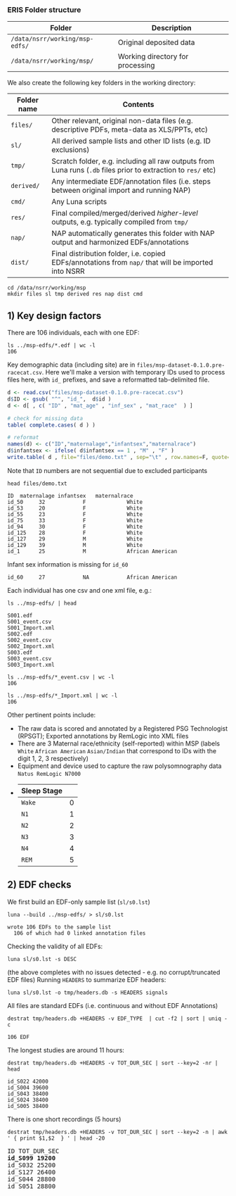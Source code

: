 ### ERIS Folder structure

| Folder | Description |
|----|----|
| `/data/nsrr/working/msp-edfs/` | Original deposited data |
| `/data/nsrr/working/msp/` | Working directory for processing |

We also create the following key folders in the working directory:

| Folder name | Contents |
|----|----|
| `files/` | Other relevant, original non-data files (e.g. descriptive PDFs, meta-data as XLS/PPTs, etc) |
| `sl/` | All derived sample lists and other ID lists (e.g. ID exclusions) | 
| `tmp/` | Scratch folder, e.g. including all raw outputs from Luna runs (`.db` files prior to extraction to `res/` etc) |
| `derived/` | Any intermediate EDF/annotation files (i.e. steps between original import and running NAP) |  
| `cmd/` | Any Luna scripts |
| `res/` | Final compiled/merged/derived _higher-level_ outputs, e.g. typically compiled from `tmp/` |  
| `nap/` | NAP automatically generates this folder with NAP output and harmonized EDFs/annotations
| `dist/` | Final distribution folder, i.e. copied EDFs/annotations from `nap/` that will be imported into NSRR |

```
cd /data/nsrr/working/msp
mkdir files sl tmp derived res nap dist cmd
```

## 1) Key design factors


There are 106 individuals, each with one EDF:

```
ls ../msp-edfs/*.edf | wc -l
106
```
Key demographic data (including site) are in
`files/msp-dataset-0.1.0.pre-racecat.csv`. Here we'll
make a version with temporary IDs used to process files here, with
`id_` prefixes, and save a reformatted tab-delimited file.
```R
d <- read.csv("files/msp-dataset-0.1.0.pre-racecat.csv")
d$ID <- gsub( "^", "id_",  d$id ) 
d <- d[ , c( "ID" , "mat_age" , "inf_sex" , "mat_race"  ) ]

# check for missing data
table( complete.cases( d ) )

# reformat
names(d) <- c("ID","maternalage","infantsex","maternalrace") 
d$infantsex <- ifelse( d$infantsex == 1 , "M" , "F" )
write.table( d , file="files/demo.txt" , sep="\t" , row.names=F, quote=F, col.names=T )
```
Note that `ID` numbers are not sequential due to excluded participants
```
head files/demo.txt

ID	maternalage	infantsex	maternalrace
id_50	  32	        F	          White
id_53	  20	        F	          White
id_55	  23	        F	          White
id_75	  33	        F	          White
id_94	  30	        F	          White
id_125	  28	        F	          White
id_127	  29	        M	          White
id_129	  39	        M	          White
id_1	  25	        M	          African American
```
Infant sex information is missing for `id_60`
```
id_60	  27	        NA	          African American
```

Each individual has one csv and one xml file, e.g.:
```
ls ../msp-edfs/ | head
```
```
S001.edf
S001_event.csv
S001_Import.xml
S002.edf
S002_event.csv
S002_Import.xml
S003.edf
S003_event.csv
S003_Import.xml
```
```
ls ../msp-edfs/*_event.csv | wc -l
106

ls ../msp-edfs/*_Import.xml | wc -l
106
```

Other pertinent points include:

  - The raw data is scored and annotated by a Registered PSG Technologist (RPSGT); Exported annotations by RemLogic into XML files
  - There are 3 Maternal race/ethnicity (self-reported) within MSP (labels `White` `African American` `Asian/Indian`
    that correspond to IDs with the digit 1, 2, 3 respectively)
  - Equipment and device used to capture the raw polysomnography data `Natus RemLogic N7000`
  - | Sleep Stage |  |
    |-----|-----|
    | `Wake` | 0 |
    | `N1` |	1	|
    | `N2` |	2	|
    | `N3` |	3	|
    | `N4` |	4	|
    | `REM` |	5	|

## 2) EDF checks

We first build an EDF-only sample list (`sl/s0.lst`)

```
luna --build ../msp-edfs/ > sl/s0.lst
```
```
wrote 106 EDFs to the sample list
  106 of which had 0 linked annotation files
```
Checking the validity of all EDFs:
```
luna sl/s0.lst -s DESC
```
(the above completes with no issues detected - e.g. no corrupt/truncated EDF files)
Running `HEADERS` to summarize EDF headers:

```
luna sl/s0.lst -o tmp/headers.db -s HEADERS signals
```
All files are standard EDFs (i.e. continuous and without EDF Annotations)

```
destrat tmp/headers.db +HEADERS -v EDF_TYPE  | cut -f2 | sort | uniq -c
```
```
106 EDF
```
The longest studies are around 11 hours:
```
destrat tmp/headers.db +HEADERS -v TOT_DUR_SEC | sort --key=2 -nr | head
```
```
id_S022	42000
id_S004	39600
id_S043	38400
id_S024	38400
id_S005	38400
```
There is one short recordings (5 hours)
```
destrat tmp/headers.db +HEADERS -v TOT_DUR_SEC | sort --key=2 -n | awk ' { print $1,$2  } ' | head -20
```

<pre>
ID TOT_DUR_SEC
<b>id_S099 19200</b>
id_S032 25200
id_S127 26400
id_S044 28800
id_S051 28800
</pre>


